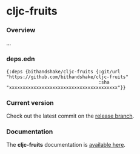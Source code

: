 
# cljc-fruits

### Overview
...

### deps.edn

```
{:deps {bithandshake/cljc-fruits {:git/url "https://github.com/bithandshake/cljc-fruits"
                                  :sha     "xxxxxxxxxxxxxxxxxxxxxxxxxxxxxxxxxxxxxxxx"}}
```

### Current version
Check out the latest commit on the [release branch](https://github.com/bithandshake/cljc-fruits/tree/release).

### Documentation
The <strong>cljc-fruits</strong> documentation is [available here](documentation/COVER.md).
